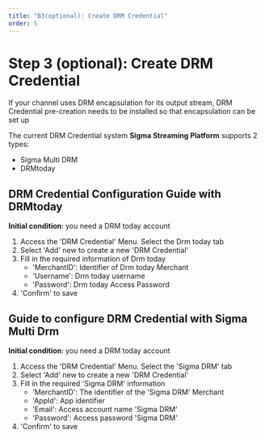 ```yaml
---
title: "B3(optional): Create DRM Credential"
order: 5
---
```


# Step 3 (optional): Create DRM Credential

If your channel uses DRM encapsulation for its output stream, DRM Credential pre-creation needs to be installed so that encapsulation can be set up

The current DRM Credential system **Sigma Streaming Platform** supports 2 types:

- Sigma Multi DRM
- DRMtoday

## DRM Credential Configuration Guide with DRMtoday

**Initial condition**: you need a DRM today account

1. Access the 'DRM Credential' Menu. Select the Drm today tab
2. Select 'Add' new to create a new 'DRM Credential'
3. Fill in the required information of Drm today
    - 'MerchantID': Identifier of Drm today Merchant
    - 'Username': Drm today username
    - 'Password': Drm today Access Password
4. 'Confirm' to save

## Guide to configure DRM Credential with Sigma Multi Drm

**Initial condition**: you need a DRM today account

1. Access the 'DRM Credential' Menu. Select the 'Sigma DRM' tab
2. Select 'Add' new to create a new 'DRM Credential'
3. Fill in the required 'Sigma DRM' information
    - 'MerchantID': The identifier of the 'Sigma DRM' Merchant
    - 'AppId': App identifier
    - 'Email': Access account name 'Sigma DRM'
    - 'Password': Access password 'Sigma DRM'
4. 'Confirm' to save